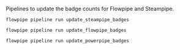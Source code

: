 Pipelines to update the badge counts for Flowpipe and Steampipe.

```
flowpipe pipeline run update_steampipe_badges
```

```
flowpipe pipeline run update_flowpipe_badges
```

```
flowpipe pipeline run update_powerpipe_badges
```


